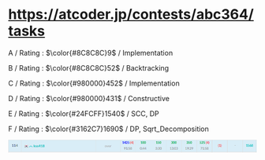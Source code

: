 # https://atcoder.jp/contests/abc364/tasks

A / Rating : $\color{#8C8C8C}9$ / Implementation

B / Rating : $\color{#8C8C8C}52$ / Backtracking

C / Rating : $\color{#980000}452$ / Implementation

D / Rating : $\color{#980000}431$ / Constructive

E / Rating : $\color{#24FCFF}1540$ / SCC, DP

F / Rating : $\color{#3162C7}1690$ / DP, Sqrt_Decomposition

![My Image](https://github.com/kss418/Atcoder/blob/main/ABC/Images/Standings/335.png)
